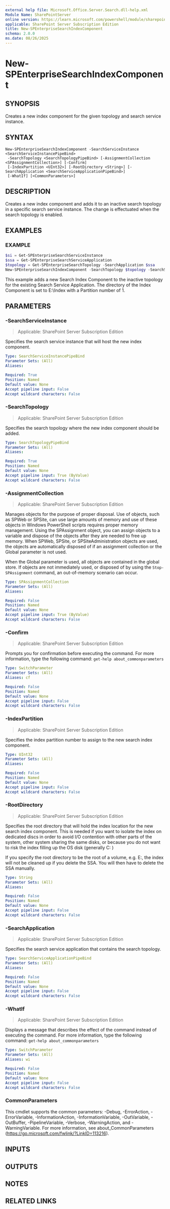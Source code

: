 ```yaml
---
external help file: Microsoft.Office.Server.Search.dll-help.xml
Module Name: SharePointServer
online version: https://learn.microsoft.com/powershell/module/sharepoint-server/new-spenterprisesearchindexcomponent
applicable: SharePoint Server Subscription Edition
title: New-SPEnterpriseSearchIndexComponent
schema: 2.0.0
ms.date: 08/26/2025
---
```


# New-SPEnterpriseSearchIndexComponent

## SYNOPSIS
Creates a new index component for the given topology and search service instance.

## SYNTAX

```
New-SPEnterpriseSearchIndexComponent -SearchServiceInstance <SearchServiceInstancePipeBind>
 -SearchTopology <SearchTopologyPipeBind> [-AssignmentCollection <SPAssignmentCollection>] [-Confirm]
 [-IndexPartition <UInt32>] [-RootDirectory <String>] [-SearchApplication <SearchServiceApplicationPipeBind>]
 [-WhatIf] [<CommonParameters>]
```

## DESCRIPTION
Creates a new index component and adds it to an inactive search topology in a specific search service instance.
The change is effectuated when the search topology is enabled.

## EXAMPLES

### EXAMPLE
```powershell
$si = Get-SPEnterpriseSearchServiceInstance
$ssa = Get-SPEnterpriseSearchServiceApplication
$topology = Get-SPEnterpriseSearchTopology -SearchApplication $ssa
New-SPEnterpriseSearchIndexComponent -SearchTopology $topology -SearchServiceInstance $si -SearchApplication $ssa -IndexPartition 1 -RootDirectory E:\Index
```

This example adds a new Search Index Component to the inactive topology for the existing Search Service Application. The directory of the Index Component is set to E:\Index with a Partition number of 1.

## PARAMETERS

### -SearchServiceInstance

> Applicable: SharePoint Server Subscription Edition

Specifies the search service instance that will host the new index component.

```yaml
Type: SearchServiceInstancePipeBind
Parameter Sets: (All)
Aliases:

Required: True
Position: Named
Default value: None
Accept pipeline input: False
Accept wildcard characters: False
```

### -SearchTopology

> Applicable: SharePoint Server Subscription Edition

Specifies the search topology where the new index component should be added.

```yaml
Type: SearchTopologyPipeBind
Parameter Sets: (All)
Aliases:

Required: True
Position: Named
Default value: None
Accept pipeline input: True (ByValue)
Accept wildcard characters: False
```

### -AssignmentCollection

> Applicable: SharePoint Server Subscription Edition

Manages objects for the purpose of proper disposal.
Use of objects, such as SPWeb or SPSite, can use large amounts of memory and use of these objects in Windows PowerShell scripts requires proper memory management.
Using the SPAssignment object, you can assign objects to a variable and dispose of the objects after they are needed to free up memory.
When SPWeb, SPSite, or SPSiteAdministration objects are used, the objects are automatically disposed of if an assignment collection or the Global parameter is not used.

When the Global parameter is used, all objects are contained in the global store.
If objects are not immediately used, or disposed of by using the `Stop-SPAssignment` command, an out-of-memory scenario can occur.

```yaml
Type: SPAssignmentCollection
Parameter Sets: (All)
Aliases:

Required: False
Position: Named
Default value: None
Accept pipeline input: True (ByValue)
Accept wildcard characters: False
```

### -Confirm

> Applicable: SharePoint Server Subscription Edition

Prompts you for confirmation before executing the command.
For more information, type the following command: `get-help about_commonparameters`

```yaml
Type: SwitchParameter
Parameter Sets: (All)
Aliases: cf

Required: False
Position: Named
Default value: None
Accept pipeline input: False
Accept wildcard characters: False
```

### -IndexPartition

> Applicable: SharePoint Server Subscription Edition

Specifies the index partition number to assign to the new search index component.

```yaml
Type: UInt32
Parameter Sets: (All)
Aliases:

Required: False
Position: Named
Default value: None
Accept pipeline input: False
Accept wildcard characters: False
```

### -RootDirectory

> Applicable: SharePoint Server Subscription Edition

Specifies the root directory that will hold the index location for the new search index component.
This is needed if you want to isolate the index on dedicated discs in order to avoid I/O contention with other parts of the system, other system sharing the same disks, or because you do not want to risk the index filling up the OS disk (generally C: )

If you specify the root directory to be the root of a volume, e.g.
E:, the index will not be cleaned up if you delete the SSA.
You will then have to delete the SSA manually.

```yaml
Type: String
Parameter Sets: (All)
Aliases:

Required: False
Position: Named
Default value: None
Accept pipeline input: False
Accept wildcard characters: False
```

### -SearchApplication

> Applicable: SharePoint Server Subscription Edition

Specifies the search service application that contains the search topology.

```yaml
Type: SearchServiceApplicationPipeBind
Parameter Sets: (All)
Aliases:

Required: False
Position: Named
Default value: None
Accept pipeline input: False
Accept wildcard characters: False
```

### -WhatIf

> Applicable: SharePoint Server Subscription Edition

Displays a message that describes the effect of the command instead of executing the command.
For more information, type the following command: `get-help about_commonparameters`

```yaml
Type: SwitchParameter
Parameter Sets: (All)
Aliases: wi

Required: False
Position: Named
Default value: None
Accept pipeline input: False
Accept wildcard characters: False
```

### CommonParameters
This cmdlet supports the common parameters: -Debug, -ErrorAction, -ErrorVariable, -InformationAction, -InformationVariable, -OutVariable, -OutBuffer, -PipelineVariable, -Verbose, -WarningAction, and -WarningVariable. For more information, see about_CommonParameters (https://go.microsoft.com/fwlink/?LinkID=113216).

## INPUTS

## OUTPUTS

## NOTES

## RELATED LINKS
